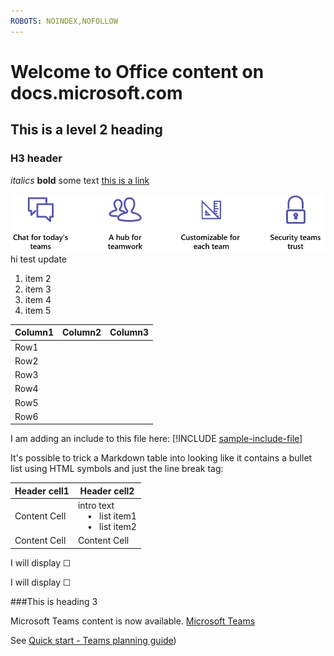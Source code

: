 ```yaml
---
ROBOTS: NOINDEX,NOFOLLOW
---
```



# Welcome to Office content on docs.microsoft.com
## This is a level 2 heading
### H3 header

*italics*
**bold**
some text
[this is a link](Office-365-groups.md)

![alt text whatever](media/Overview-Microsoft-Teams-image1.png)
hi
test update
1. item 2
2. item 3
3. item 4
4. item 5


|Column1  |Column2  |Column3  |
|---------|---------|---------|
|Row1     |         |         |
|Row2     |         |         |
|Row3     |         |         |
|Row4     |         |         |
|Row5     |         |         |
|Row6     |         |         |

I am adding an include to this file here:
[!INCLUDE [sample-include-file](includes/sample-include-file.md)]


It's possible to trick a Markdown table into looking like it contains a bullet list using HTML symbols and just the line break tag:

| Header cell1 | Header cell2 |
| ---          | ---          |
| Content Cell |intro text <br>&nbsp;&nbsp;&nbsp; &bull;&nbsp;&nbsp; list item1<br> &nbsp;&nbsp;&nbsp; &bull;&nbsp;&nbsp; list item2     |
| Content Cell | Content Cell |

<p>I will display &#9744;</p>
<p>I will display &#x2610;</p>

###This is heading 3

Microsoft Teams content is now available.
[Microsoft Teams](https://docs.microsoft.com/MicrosoftTeams)

See [Quick start - Teams planning guide](quick-start-enable-Teams.md))
